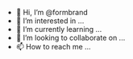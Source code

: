 - 👋 Hi, I’m @formbrand
- 👀 I’m interested in ...
- 🌱 I’m currently learning ...
- 💞️ I’m looking to collaborate on ...
- 📫 How to reach me ...

<!---
formbrand/formbrand is a ✨ special ✨ repository because its `README.md` (this file) appears on your GitHub profile.
You can click the Preview link to take a look at your changes.
--->
